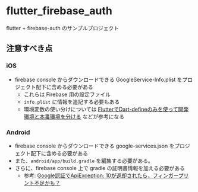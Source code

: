# flutter_firebase_auth

flutter + firebase-auth のサンプルプロジェクト

## 注意すべき点

### iOS

- firebase console からダウンロードできる GoogleService-Info.plist をプロジェクト配下に含める必要がある
  - これらは Firebase 用の設定ファイル
  - `info.plist` に情報を追記する必要もある
  - 環境変数の使い分けについては [FlutterでDart-defineのみを使って開発環境と本番環境を分ける](https://zenn.dev/riscait/articles/separating-environments-in-flutter) などが参考になる

### Android
- firebase console からダウンロードできる google-services.json をプロジェクト配下に含める必要がある
- また、`android/app/build.gradle` を編集する必要がある。
- さらに、firebase console 上で gradle の証明書情報を加える必要がある
  - 参考: [Google認証でApiException: 10が返却されたら、フィンガープリント不足かも？](https://riscait.medium.com/apiexception-10-error-in-sign-in-with-google-using-firebase-auth-in-flutter-1be6a44a2086)